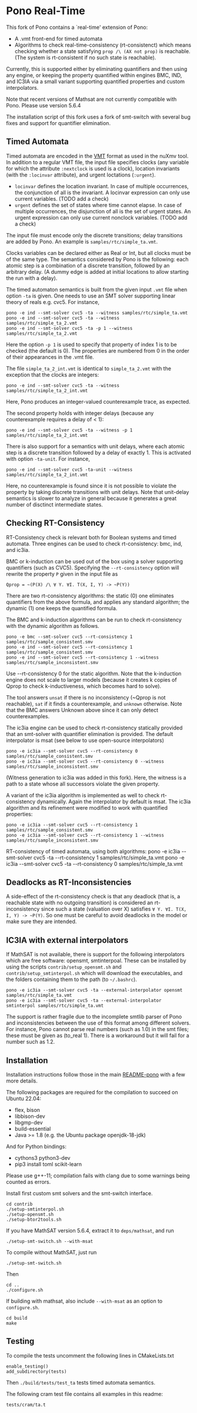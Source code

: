 # Pono Real-Time
This fork of Pono contains a `real-time' extension of Pono:
- A .vmt front-end for timed automata
- Algorithms to check real-time-consistency (rt-consistenct) which means checking whether a state satisfying `prop /\ (AX not prop)` is reachable.
(The system is rt-consistent if no such state is reachable).

Currently, this is supported either by eliminating quantifiers and then using any engine, or keeping the property quantified within engines BMC, IND, and IC3IA via a small variant supporting quantified properties and custom interpolators.

Note that recent versions of Mathsat are not currently compatible with Pono. Please use version 5.6.4

The installation script of this fork uses a fork of smt-switch with several bug fixes and support for quantifier elimination.

## Timed Automata
Timed automata are encoded in the [VMT](https://vmt-lib.fbk.eu/) format as used in the nuXmv tool. In addition to
a regular VMT file, the input file specifies clocks (any variable for which the attribute `:nextclock` is used is a clock),
location invariants (with the `:locinvar` attribute), and urgent loctations (`:urgent`).

- `locinvar` defines the location invariant. In case of multiple occurrences, the conjunction of all is the invariant.
A locinvar expression can only use current variables. (TODO add a check)
- `urgent` defines the set of states where time cannot elapse. In case of multiple occurrences, the disjunction of all is the set of urgent states. An urgent expression can only use current nonclock variables. (TODO add a check)

The input file must encode only the discrete transitions; delay transitions are added by Pono.
An example is `samples/rtc/simple_ta.vmt`.

Clocks variables can be declared either as Real or Int, but all clocks must be of the same type.
The semantics considered by Pono is the following: each atomic step is a combination of a discrete transition, followed by an arbitrary delay.
(A dummy edge is added at initial locations to allow starting the run with a delay).

The timed automaton semantics is built from the given input `.vmt` file when option `-ta` is given.
One needs to use an SMT solver supporting linear theory of reals e.g. cvc5.
For instance,

    pono -e ind --smt-solver cvc5 -ta --witness samples/rtc/simple_ta.vmt
    pono -e ind --smt-solver cvc5 -ta --witness samples/rtc/simple_ta_2.vmt
    pono -e ind --smt-solver cvc5 -ta -p 1 --witness samples/rtc/simple_ta_2.vmt

Here the option `-p 1` is used to specify that property of index 1 is to be checked (the default is 0).
The properties are numbered from 0 in the order of their appearances in the .vmt file.

The file `simple_ta_2_int.vmt` is identical to `simple_ta_2.vmt` with the exception that the clocks are integers:

    pono -e ind --smt-solver cvc5 -ta --witness samples/rtc/simple_ta_2_int.vmt

Here, Pono produces an integer-valued counterexample trace, as expected.

The second property holds with integer delays (because any counterexample requires a delay of < 1):

    pono -e ind --smt-solver cvc5 -ta --witness -p 1 samples/rtc/simple_ta_2_int.vmt

There is also support for a semantics with unit delays, where each atomic step is a discrete transition followed by a delay of exactly 1.
This is activated with option `-ta-unit`. For instance,

    pono -e ind --smt-solver cvc5 -ta-unit --witness samples/rtc/simple_ta_2_int.vmt

Here, no counterexample is found since it is not possible to violate the property by taking discrete transitions with unit delays.
Note that unit-delay semantics is slower to analyze in general because it generates a great number of disctinct intermediate states.

## Checking RT-Consistency
RT-Consistency check is relevant both for Boolean systems and timed automata.
Three engines can be used to check rt-consistency: bmc, ind, and ic3ia.

BMC or k-induction can be used out of the box using a solver supporting quantifiers (such as CVC5).
Specifying the `--rt-consistency` option will rewrite the property `P` given in the input file as 

    Qprop = ~(P(X) /\ ∀ Y. ∀I. T(X, I, Y) -> ~P(Y))

There are two rt-consistency algorithms: the static (0) one eliminates quantifiers from the above formula,
and applies any standard algorithm; the dynamic (1) one keeps the quantified formula.

The BMC and k-induction algorithms can be run to check rt-consistency with the dynamic algorithm as follows.

    pono -e bmc --smt-solver cvc5 --rt-consistency 1 samples/rtc/sample_consistent.smv
    pono -e ind --smt-solver cvc5 --rt-consistency 1 samples/rtc/sample_consistent.smv
    pono -e ind --smt-solver cvc5 --rt-consistency 1 --witness samples/rtc/sample_inconsistent.smv

Use --rt-consistency 0 for the static algorithm.
Note that the k-induction engine does not scale to larger models (because it creates k copies of Qprop to check k-inductiveness, which becomes hard to solve).

The tool answers `unsat` if there is no inconsistency (~Qprop is not reachable),
`sat` if it finds a counterexample, and `unknown` otherwise.
Note that the BMC answers Unknown above since it can only detect counterexamples.

The ic3ia engine can be used to check rt-consistency statically provided that an smt-solver with quantifier elimination is provided.
The default interpolator is msat (see below to use open-source interpolators)

    pono -e ic3ia --smt-solver cvc5 --rt-consistency 0 samples/rtc/sample_consistent.smv
    pono -e ic3ia --smt-solver cvc5 --rt-consistency 0 --witness samples/rtc/sample_inconsistent.smv

(Witness generation to ic3ia was added in this fork).
Here, the witness is a path to a state whose all successors violate the given property.

A variant of the ic3ia algorithm is implemented as well to check rt-consistency dynamically. Again the interpolator by default is msat.
The ic3ia algorithm and its refinement were modified to work with quantified properties:

    pono -e ic3ia --smt-solver cvc5 --rt-consistency 1 samples/rtc/sample_consistent.smv
    pono -e ic3ia --smt-solver cvc5 --rt-consistency 1 --witness samples/rtc/sample_inconsistent.smv

RT-consistency of timed automata, using both algorithms:
    pono -e ic3ia --smt-solver cvc5 -ta --rt-consistency 1 samples/rtc/simple_ta.vmt
    pono -e ic3ia --smt-solver cvc5 -ta --rt-consistency 0 samples/rtc/simple_ta.vmt

## Deadlocks as RT-Inconsistencies
A side-effect of the rt-consistency check is that any deadlock (that is, a reachable state with no outgoing transition) is considered an rt-inconsistency since such a state (valuation over X) satisfies `∀ Y. ∀I. T(X, I, Y) -> ~P(Y)`. So one must be careful to avoid deadlocks in the model or make sure they are intended.

## IC3IA with external interpolators
If MathSAT is not available, there is support for the following interpolators which are free software: opensmt, smtinterpoal.
These can be installed by using the scripts `contrib/setup_opensmt.sh` and `contrib/setup_smtinterpol.sh` which will download the executables, and the folders containing them to the path (to `~/.bashrc`).

    pono -e ic3ia --smt-solver cvc5 -ta --external-interpolator opensmt samples/rtc/simple_ta.vmt
    pono -e ic3ia --smt-solver cvc5 -ta --external-interpolator smtinterpol samples/rtc/simple_ta.vmt

The support is rather fragile due to the incomplete smtlib parser of Pono and inconsistencies between the use of this format among different solvers. For instance, Pono cannot parse real numbers (such as 1.0) in the smt files; these must be given as (to_real 1). There is a workaround but it will fail for a number such as 1.2.

## Installation
Installation instructions follow those in the main [README-pono](README-pono) with a few more details.

The following packages are required for the compilation to succeed on Ubuntu 22.04:
- flex, bison
- libbison-dev
- libgmp-dev
- build-essential
- Java >= 1.8 (e.g. the Ubuntu package openjdk-18-jdk)

And for Python bindings:
- cythons3 python3-dev
- pip3 install toml scikit-learn

Please use g++-11; compilation fails with clang due to some warnings being counted as errors.

Install first custom smt solvers and the smt-switch interface. 

    cd contrib
    ./setup-smtinterpol.sh
    ./setup-opensmt.sh
    ./setup-btor2tools.sh

If you have MathSAT version 5.6.4, extract it to `deps/mathsat`, and run

    ./setup-smt-switch.sh --with-msat

To compile without MathSAT, just run

    ./setup-smt-switch.sh
    
Then

    cd ..
    ./configure.sh

If building with mathsat, also include `--with-msat` as an option to `configure.sh`.

    cd build
    make 

## Testing
To compile the tests uncomment the following lines in CMakeLists.txt

    enable_testing()
    add_subdirectory(tests)

Then `./build/tests/test_ta` tests timed automata semantics.

The following cram test file contains all examples in this readme:

    tests/cram/ta.t